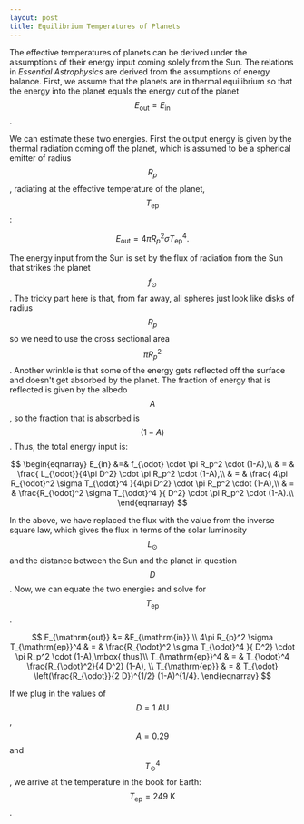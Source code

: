 ```yaml
---
layout: post
title: Equilibrium Temperatures of Planets
---
```


The effective temperatures of planets can be derived under the assumptions of their energy input coming solely from the Sun.  The relations in _Essential Astrophysics_ are derived from the assumptions of energy balance.  First, we assume that the planets are in thermal equilibrium so that the energy into the planet equals the energy out of the planet $$E_{\mathrm{out}}=E_{\mathrm{in}}$$.

We can estimate these two energies.  First the output energy is given by the thermal radiation coming off the planet, which is assumed to be a spherical emitter of radius $$R_{p}$$, radiating at the effective temperature of the planet, $$T_{\mathrm{ep}}$$:

$$
E_{\mathrm{out}} = 4\pi R_{p}^2 \sigma T_{\mathrm{ep}}^4.
$$

The energy input from the Sun is set by the flux of radiation from the Sun that strikes the planet $$f_\odot$$.  The tricky part here is that, from far away, all spheres just look like disks of radius $$R_p$$ so we need to use the cross sectional area $$\pi R_{p}^2$$.  Another wrinkle is that some of the energy gets reflected off the surface and doesn't get absorbed by the planet.  The fraction of energy that is reflected is given by the albedo $$A$$, so the fraction that is absorbed is $$(1-A)$$.  Thus, the total energy input is:

$$
\begin{eqnarray}
E_{in} &=& f_{\odot} \cdot \pi R_p^2 \cdot (1-A),\\
& = & \frac{ L_{\odot}}{4\pi D^2}  \cdot \pi R_p^2 \cdot (1-A),\\
& = & \frac{ 4\pi R_{\odot}^2 \sigma T_{\odot}^4 }{4\pi D^2}  \cdot \pi R_p^2 \cdot (1-A),\\
& = & \frac{R_{\odot}^2 \sigma T_{\odot}^4 }{ D^2}  \cdot \pi R_p^2 \cdot (1-A).\\
\end{eqnarray}
$$

In the above, we have replaced the flux with the value from the inverse square law, which gives the flux in terms of the solar luminosity $$L_{\odot}$$ and the distance between the Sun and the planet in question $$D$$.  Now, we can equate the two energies and solve for $$T_{\mathrm{ep}}$$.  

$$
E_{\mathrm{out}} &= &E_{\mathrm{in}} \\
4\pi R_{p}^2 \sigma T_{\mathrm{ep}}^4 & = & \frac{R_{\odot}^2 \sigma T_{\odot}^4 }{ D^2}  \cdot \pi R_p^2 \cdot (1-A),\mbox{ thus}\\
T_{\mathrm{ep}}^4 & = & T_{\odot}^4 \frac{R_{\odot}^2}{4 D^2} (1-A), \\
T_{\mathrm{ep}} & = & T_{\odot} \left(\frac{R_{\odot}}{2 D})^{1/2} (1-A)^{1/4}.
\end{eqnarray}
$$

If we plug in the values of $$D=1\mbox{ AU}$$, $$A=0.29$$ and $$T_{\odot}^4$$, we arrive at the temperature in the book for Earth: $$T_{\mathrm{ep}}=249\mbox{ K}$$.  
